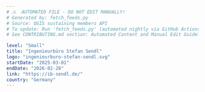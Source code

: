 ```yaml
---
# ⚠️  AUTOMATED FILE - DO NOT EDIT MANUALLY!
# Generated by: fetch_feeds.py
# Source: QGIS sustaining members API
# To update: Run 'fetch_feeds.py' (automated nightly via GitHub Actions)
# See CONTRIBUTING.md section: Automated Content and Manual Edit Guidelines

level: "Small"
title: "Ingenieurbüro Stefan Sendl"
logo: "ingenieurburo-stefan-sendl.svg"
startDate: "2025-03-01"
endDate: "2026-02-28"
link: "https://ib-sendl.de/"
country: "Germany"
---
```

